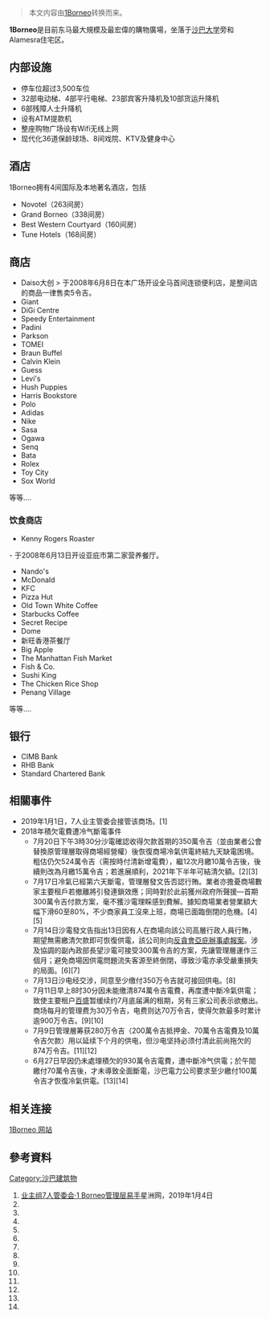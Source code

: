 > 本文内容由[1Borneo](https://zh.wikipedia.org/wiki/1Borneo)转换而来。


**1Borneo**是目前东马最大規模及最宏偉的購物廣場，坐落于[沙巴大学](../Page/沙巴大学.md "wikilink")旁和Alamesra住宅区。

## 内部设施

  - 停车位超过3,500车位
  - 32部电动梯、4部平行电梯、23部宾客升降机及10部货运升降机
  - 6部残障人士升降机
  - 设有ATM提款机
  - 整座购物广场设有Wifi无线上网
  - 现代化36道保龄球场、8间戏院、KTV及健身中心

## 酒店

1Borneo拥有4间国际及本地著名酒店，包括

  - Novotel（263间房）
  - Grand Borneo（338间房）
  - Best Western Courtyard（160间房）
  - Tune Hotels（168间房）

## 商店

  - Daiso大创 \> 于2008年6月8日在本广场开设全马首间连锁便利店，是整间店的商品一律售卖5令吉。
  - Giant
  - DiGi Centre
  - Speedy Entertainment
  - Padini
  - Parkson
  - TOMEI
  - Braun Buffel
  - Calvin Klein
  - Guess
  - Levi's
  - Hush Puppies
  - Harris Bookstore
  - Polo
  - Adidas
  - Nike
  - Sasa
  - Ogawa
  - Senq
  - Bata
  - Rolex
  - Toy City
  - Sox World

等等....

### 饮食商店

  - Kenny Rogers Roaster

\- 于2008年6月13日开设亚庇市第二家营养餐厅。

  - Nando's
  - McDonald
  - KFC
  - Pizza Hut
  - Old Town White Coffee
  - Starbucks Coffee
  - Secret Recipe
  - Dome
  - 新旺香港茶餐厅
  - Big Apple
  - The Manhattan Fish Market
  - Fish & Co.
  - Sushi King
  - The Chicken Rice Shop
  - Penang Village

等等....

## 银行

  - CIMB Bank
  - RHB Bank
  - Standard Chartered Bank

## 相關事件

  - 2019年1月1日，7人业主管委会接管该商场。\[1\]
  - 2018年積欠電費遭冷气斷電事件
      - 7月20日下午3時30分沙電確認收得欠款首期的350萬令吉（並由業者公會替換原管理層取得商場經營權）後恢復商場冷氣供電終結九天缺電困境。粗估仍欠524萬令吉（需按時付清新增電費），繼12次月繳10萬令吉後，後續則改為月繳15萬令吉；若進展順利，2021年下半年可結清欠額。\[2\]\[3\]
      - 7月17日冷氣已經第六天斷電，管理層發文告否認行賄。業者亦擔憂商場數家主要租戶若撤離將引發連鎖效應；同時對於此前獲州政府所聲援—首期300萬令吉付款方案，毫不獲沙電理睬感到費解。據知商場業者營業額大幅下滑60至80%，不少商家員工沒來上班，商場已面臨倒閉的危機。\[4\]\[5\]
      - 7月14日沙電發文告指出13日因有人在商場向該公司高層行政人員行賄，期望無需繳清欠款即可恢復供電，該公司則向[反貪會亞庇辦事處報案](https://zh.wikipedia.org/wiki/馬來西亞反貪污委員會 "wikilink")。涉及協調的副內政部長望沙電可接受300萬令吉的方案，先讓管理層運作三個月；避免商場因供電問題流失客源至終倒閉，導致沙電亦承受嚴重損失的局面。\[6\]\[7\]
      - 7月13日沙电经交涉，同意至少缴付350万令吉就可接回供电。\[8\]
      - 7月11日早上8时30分因未能缴清874萬令吉電費，再度遭中斷冷氣供電；致使主要租户[百盛](../Page/百盛.md "wikilink")暂缓续约7月底届满的租期，另有三家公司表示欲撤出。商场每月的管理费为30万令吉，电费则达70万令吉，使得欠款最多时累计逾900万令吉。\[9\]\[10\]
      - 7月9日管理層筹获280万令吉（200萬令吉抵押金、70萬令吉電費及10萬令吉欠款）用以延续下个月的供电，但沙电坚持必须付清此前尚拖欠的874万令吉。\[11\]\[12\]
      - 6月27日早因仍未處理積欠的930萬令吉電費，遭中斷冷气供電；於午間繳付70萬令吉後，才未導致全面斷電，沙巴電力公司要求至少繳付100萬令吉才恢復冷氣供電。\[13\]\[14\]

## 相关连接

[1Borneo 网站](http://www.1borneo.net)

## 參考資料

[Category:沙巴建筑物](https://zh.wikipedia.org/wiki/Category:沙巴建筑物 "wikilink")

1.  [业主组7人管委会·1 Borneo管理层易手](http://www.sinchew.com.my/node/1827418)星洲网，2019年1月4日
2.
3.
4.
5.
6.
7.
8.
9.
10.
11.
12.
13.
14.